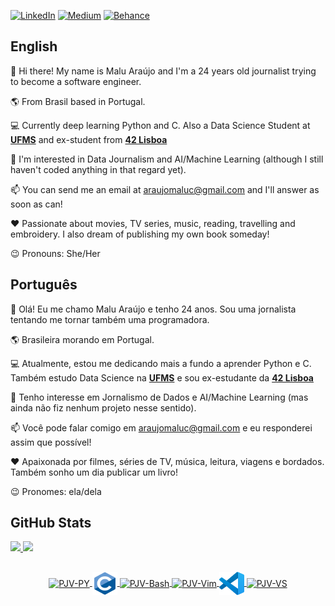 
[![LinkedIn](https://shields.io/badge/LinkedIn-eca7ba?logo=LinkedIn&logoColor=0d1117&style=for-the-badge)](https://www.linkedin.com/in/maluojuara/)
[![Medium](https://shields.io/badge/Medium-eca7ba?logo=Medium&logoColor=0d1117&style=for-the-badge)](https://medium.com/maluojuara)
[![Behance](https://shields.io/badge/Behance-eca7ba?logo=Behance&logoColor=0d1117&style=for-the-badge)](https://www.behance.net/maluojuara)

<h2> English </h2>
	
👋 Hi there! My name is Malu Araújo and I'm a 24 years old journalist trying to become a software engineer.

🌎 From Brasil based in Portugal.

💻 Currently deep learning Python and C. Also a Data Science Student at [**UFMS**](https://www.ufms.br/) and ex-student from [**42 Lisboa**](https://www.42lisboa.com/en/)

👀 I'm interested in Data Journalism and AI/Machine Learning (although I still haven't coded anything in that regard yet). 

📫 You can send me an email at araujomaluc@gmail.com and I'll answer as soon as can!

❤️ Passionate about movies, TV series, music, reading, travelling and embroidery. I also dream of publishing my own book someday!

😉 Pronouns: She/Her



<h2> Português </h2>
	
👋 Olá! Eu me chamo Malu Araújo e tenho 24 anos. Sou uma jornalista tentando me tornar também uma programadora.

🌎 Brasileira morando em Portugal.

💻 Atualmente, estou me dedicando mais a fundo a aprender Python e C. Também estudo Data Science na [**UFMS**](https://www.ufms.br/) e sou ex-estudante da [**42 Lisboa**](https://www.42lisboa.com/)

👀 Tenho interesse em Jornalismo de Dados e AI/Machine Learning (mas ainda não fiz nenhum projeto nesse sentido).

📫 Você pode falar comigo em araujomaluc@gmail.com e eu responderei assim que possível!


❤️ Apaixonada por filmes, séries de TV, música, leitura, viagens e bordados. Também sonho um dia publicar um livro!

😉 Pronomes: ela/dela

<h2> GitHub Stats </h2>
<div align="left">
  <a href="https://github.com/maluojuara">
  <img height="180em" src="https://github-readme-stats.vercel.app/api?username=maluojuara&hide_title=true&show_icons=true&theme=dracula&include_all_commits=true&count_private=true&icon_color=eca7ba"/>
  <img height="180em" src="https://github-readme-stats.vercel.app/api/top-langs/?username=maluojuara&hide_title=true&layout=compact&theme=dracula&include_all_commits=true&count_private=true"/>
</div>

##
<div align="center"> 
  <img align="center" alt="PJV-PY" height="40" width="40" src="https://img.icons8.com/fluency/344/python.png">
  <img align="center" alt="PJV-C" height="37" width="40" src="https://raw.githubusercontent.com/devicons/devicon/master/icons/c/c-original.svg">
  <img align="center" alt="PJV-Bash" height="55" width="55" src="https://img.icons8.com/plasticine/100/000000/bash.png"/>
  <img align="center" alt="PJV-Vim" height="37" width="40" src="https://upload.wikimedia.org/wikipedia/commons/9/9f/Vimlogo.svg" />
  <img align="center" alt="PJV-VS " height="37" width="40" src="https://raw.githubusercontent.com/devicons/devicon/master/icons/vscode/vscode-original.svg">
   <img align="center" alt="PJV-VS " height="48" width="48" src="https://img.icons8.com/?size=64&id=20906&format=png">
</div>

